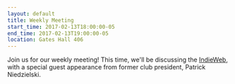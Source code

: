 ```yaml
---
layout: default
title: Weekly Meeting
start_time: 2017-02-13T18:00:00-05
end_time: 2017-02-13T19:00:00-05
location: Gates Hall 406
---
```


Join us for our weekly meeting! This time, we'll be discussing
the [IndieWeb](https://indieweb.org/), with a special guest appearance
from former club president, Patrick Niedzielski.
